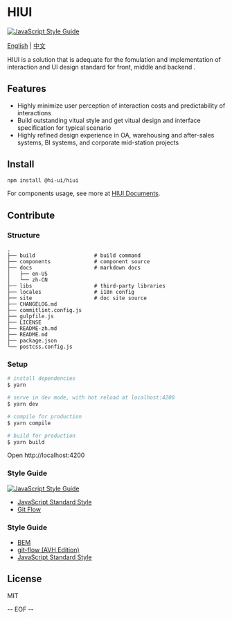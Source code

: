 # HIUI

[![JavaScript Style Guide](https://camo.githubusercontent.com/58fbab8bb63d069c1e4fb3fa37c2899c38ffcd18/68747470733a2f2f696d672e736869656c64732e696f2f62616467652f636f64655f7374796c652d7374616e646172642d627269676874677265656e2e737667)](https://github.com/standard/standard)

[English](https://github.com/XiaoMi/hiui/blob/master/README.md) | [中文](https://github.com/XiaoMi/hiui/blob/master/README-zh.md)

HIUI is a solution that is adequate for the fomulation and implementation of interaction and UI design standard for front, middle and backend .

## Features

- Highly minimize user perception of interaction costs and predictability of interactions
- Build outstanding vitual style and get vitual design and interface specification for typical scenario
- Highly refined design experience in OA, warehousing and after-sales systems, BI systems, and corporate mid-station projects

## Install

```sh
npm install @hi-ui/hiui
```

For components usage, see more at [HIUI Documents](https://xiaomi.github.io/hiui/#/en-US/components).

## Contribute

### Structure

```
.
├── build                   # build command
├── components              # component source
├── docs                    # markdown docs
│   ├── en-US
│   └── zh-CN
├── libs                    # third-party libraries
├── locales                 # i18n config
├── site                    # doc site source
├── CHANGELOG.md
├── commitlint.config.js
├── gulpfile.js
├── LICENSE
├── README-zh.md
├── README.md
├── package.json
└── postcss.config.js
```

### Setup

```sh
# install dependencies
$ yarn

# serve in dev mode, with hot reload at localhost:4200
$ yarn dev

# compile for production
$ yarn compile

# build for production
$ yarn build
```

Open http://localhost:4200

### Style Guide

[![JavaScript Style Guide](https://cdn.rawgit.com/standard/standard/master/badge.svg)](https://github.com/standard/standard)

 - [JavaScript Standard Style](https://github.com/standard/standard)
 - [Git Flow](https://nvie.com/posts/a-successful-git-branching-model/)

### Style Guide

 - [BEM](https://en.bem.info/)
 - [git-flow (AVH Edition)](https://github.com/petervanderdoes/gitflow-avh)
 - [JavaScript Standard Style](https://github.com/standard/standard)

## License

MIT

-- EOF --
